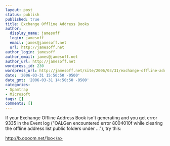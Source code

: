 ```yaml
---
layout: post
status: publish
published: true
title: Exchange Offline Address Books
author:
  display_name: jamesoff
  login: jamesoff
  email: james@jamesoff.net
  url: http://jamesoff.net
author_login: jamesoff
author_email: james@jamesoff.net
author_url: http://jamesoff.net
wordpress_id: 230
wordpress_url: http://jamesoff.net/site/2006/03/31/exchange-offline-address-books/
date: '2006-03-31 15:50:50 -0500'
date_gmt: '2006-03-31 14:50:50 -0500'
categories:
- Spamtrap
- Microsoft
tags: []
comments: []
---
```

<p>If your Exchange Offline Address Book isn't generating and you get error 9335 in the Event log ("OALGen encountered error 8004010f while clearing the offline address list public folders under ..."), try this:</p>
<p><a href="http:&#47;&#47;b.oooom.net&#47;1xo">http:&#47;&#47;b.oooom.net&#47;1xo<&#47;a></p>
